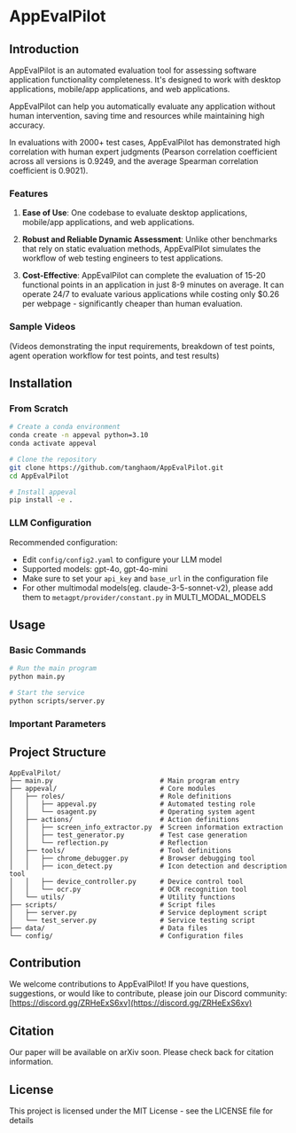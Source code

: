 # AppEvalPilot

## Introduction

AppEvalPilot is an automated evaluation tool for assessing software application functionality completeness. It's designed to work with desktop applications, mobile/app applications, and web applications.

AppEvalPilot can help you automatically evaluate any application without human intervention, saving time and resources while maintaining high accuracy.

In evaluations with 2000+ test cases, AppEvalPilot has demonstrated high correlation with human expert judgments (Pearson correlation coefficient across all versions is 0.9249, and the average Spearman correlation coefficient is 0.9021).

### Features

1. **Ease of Use**: One codebase to evaluate desktop applications, mobile/app applications, and web applications.
   
2. **Robust and Reliable Dynamic Assessment**: Unlike other benchmarks that rely on static evaluation methods, AppEvalPilot simulates the workflow of web testing engineers to test applications.
   
3. **Cost-Effective**: AppEvalPilot can complete the evaluation of 15-20 functional points in an application in just 8-9 minutes on average. It can operate 24/7 to evaluate various applications while costing only $0.26 per webpage - significantly cheaper than human evaluation.

### Sample Videos

(Videos demonstrating the input requirements, breakdown of test points, agent operation workflow for test points, and test results)

## Installation

### From Scratch

```bash
# Create a conda environment
conda create -n appeval python=3.10
conda activate appeval

# Clone the repository
git clone https://github.com/tanghaom/AppEvalPilot.git
cd AppEvalPilot

# Install appeval
pip install -e .
```

### LLM Configuration

Recommended configuration:
- Edit `config/config2.yaml` to configure your LLM model
- Supported models: gpt-4o, gpt-4o-mini 
- Make sure to set your `api_key` and `base_url` in the configuration file
- For other multimodal models(eg. claude-3-5-sonnet-v2), please add them to `metagpt/provider/constant.py` in MULTI_MODAL_MODELS
## Usage

### Basic Commands

```bash
# Run the main program
python main.py

# Start the service
python scripts/server.py
```

### Important Parameters


## Project Structure

```
AppEvalPilot/
├── main.py                           # Main program entry
├── appeval/                          # Core modules
│   ├── roles/                        # Role definitions
│   │   ├── appeval.py                # Automated testing role
│   │   └── osagent.py                # Operating system agent
│   ├── actions/                      # Action definitions
│   │   ├── screen_info_extractor.py  # Screen information extraction
│   │   ├── test_generator.py         # Test case generation
│   │   └── reflection.py             # Reflection
│   ├── tools/                        # Tool definitions
│   │   ├── chrome_debugger.py        # Browser debugging tool
│   │   ├── icon_detect.py            # Icon detection and description tool
│   │   ├── device_controller.py      # Device control tool
│   │   └── ocr.py                    # OCR recognition tool
│   └── utils/                        # Utility functions
├── scripts/                          # Script files
│   ├── server.py                     # Service deployment script
│   └── test_server.py                # Service testing script
├── data/                             # Data files
└── config/                           # Configuration files
```

## Contribution

We welcome contributions to AppEvalPilot! If you have questions, suggestions, or would like to contribute, please join our Discord community: [https://discord.gg/ZRHeExS6xv](https://discord.gg/ZRHeExS6xv)

## Citation

Our paper will be available on arXiv soon. Please check back for citation information.

## License

This project is licensed under the MIT License - see the LICENSE file for details
